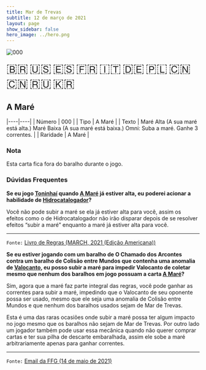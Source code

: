 ```yaml
---
title: Mar de Trevas
subtitle: 12 de março de 2021
layout: page
show_sidebar: false
hero_image: ../hero.png
---
```


![000](https://cdn.keyforgegame.com/media/card_front/pt/496_000_3W836P58R5VM_pt.png)

<span title="Português" style="font-size: 32px;cursor: pointer;" onclick="javascript:document.querySelector('img[alt=\'000\']').src=document.querySelector('img[alt=\'000\']').src.replace(/card_front\/[^/]+/, 'card_front/pt').replace(/_[^/.0-9]+\.png/, '_pt.png')">🇧🇷</span>
<span title="English" style="font-size: 32px;cursor: pointer;" onclick="javascript:document.querySelector('img[alt=\'000\']').src=document.querySelector('img[alt=\'000\']').src.replace(/card_front\/[^/]+/, 'card_front/en').replace(/_[^/.0-9]+\.png/, '_en.png')">🇺🇸</span>
<span title="Español" style="font-size: 32px;cursor: pointer;" onclick="javascript:document.querySelector('img[alt=\'000\']').src=document.querySelector('img[alt=\'000\']').src.replace(/card_front\/[^/]+/, 'card_front/es').replace(/_[^/.0-9]+\.png/, '_es.png')">🇪🇸</span>
<span title="Français" style="font-size: 32px;cursor: pointer;" onclick="javascript:document.querySelector('img[alt=\'000\']').src=document.querySelector('img[alt=\'000\']').src.replace(/card_front\/[^/]+/, 'card_front/fr').replace(/_[^/.0-9]+\.png/, '_fr.png')">🇫🇷</span>
<span title="Italiano" style="font-size: 32px;cursor: pointer;" onclick="javascript:document.querySelector('img[alt=\'000\']').src=document.querySelector('img[alt=\'000\']').src.replace(/card_front\/[^/]+/, 'card_front/it').replace(/_[^/.0-9]+\.png/, '_it.png')">🇮🇹</span>
<span title="Deutsche" style="font-size: 32px;cursor: pointer;" onclick="javascript:document.querySelector('img[alt=\'000\']').src=document.querySelector('img[alt=\'000\']').src.replace(/card_front\/[^/]+/, 'card_front/de').replace(/_[^/.0-9]+\.png/, '_de.png')">🇩🇪</span>
<span title="Polskie" style="font-size: 32px;cursor: pointer;" onclick="javascript:document.querySelector('img[alt=\'000\']').src=document.querySelector('img[alt=\'000\']').src.replace(/card_front\/[^/]+/, 'card_front/pl').replace(/_[^/.0-9]+\.png/, '_pl.png')">🇵🇱</span>
<span title="简体中文" style="font-size: 32px;cursor: pointer;" onclick="javascript:document.querySelector('img[alt=\'000\']').src=document.querySelector('img[alt=\'000\']').src.replace(/card_front\/[^/]+/, 'card_front/zh-hans').replace(/_[^/.0-9]+\.png/, '_zh-hans.png')">🇨🇳</span>
<span title="繁體中文" style="font-size: 32px;cursor: pointer;" onclick="javascript:document.querySelector('img[alt=\'000\']').src=document.querySelector('img[alt=\'000\']').src.replace(/card_front\/[^/]+/, 'card_front/zh-hant').replace(/_[^/.0-9]+\.png/, '_zh-hant.png')">🇨🇳</span>
<span title="Pусский" style="font-size: 32px;cursor: pointer;" onclick="javascript:document.querySelector('img[alt=\'000\']').src=document.querySelector('img[alt=\'000\']').src.replace(/card_front\/[^/]+/, 'card_front/ru').replace(/_[^/.0-9]+\.png/, '_ru.png')">🇷🇺</span>
<span title="한국어" style="font-size: 32px;cursor: pointer;" onclick="javascript:document.querySelector('img[alt=\'000\']').src=document.querySelector('img[alt=\'000\']').src.replace(/card_front\/[^/]+/, 'card_front/ko').replace(/_[^/.0-9]+\.png/, '_ko.png')">🇰🇷</span>

## A Maré

|----|----|
| Número | 000 |
| Tipo | A Maré |
| Texto | Maré Alta  (A sua maré está alta.)  Maré Baixa  (A sua maré está baixa.)  Omni: Suba a maré. Ganhe 3 correntes. |
| Raridade | A Maré |

### Nota

Esta carta fica fora do baralho durante o jogo.

### Dúvidas Frequentes

**Se eu jogo [Toninhaí](/dt/400) quando [A Maré](/dt/000) já estiver alta, eu poderei acionar a habilidade de [Hidrocatalogador](/dt/053)?**

Você não pode subir a maré se ela já estiver alta para você, assim os efeitos como o de Hidrocatalogador não irão disparar depois de se resolver efeitos “subir a maré” enquanto a maré já estiver alta para você.

<hr/>

`Fonte:` [Livro de Regras (MARCH, 2021 (Edição Americana))](https://images-cdn.fantasyflightgames.com/filer_public/0f/97/0f97ae74-4b50-4391-a4ef-0eebe49d409f/keyforge_rulebook_v15_compressed.pdf)

**Se eu estiver jogando com um baralho de O Chamado dos Arcontes contra um baralho de Colisão entre Mundos que contenha uma anomalia de [Valocanto](/wc/A10), eu posso subir a maré para impedir Valocanto de coletar mesmo que nenhum dos baralhos em jogo possuam a carta [A Maré](/dt/000)?**

Sim, agora que a maré faz parte integral das regras, você pode ganhar as correntes para subir a maré, impedindo que o Valocanto de seu oponente possa ser usado, mesmo que ele seja uma anomalia de Colisão entre Mundos e que nenhum dos baralhos usados sejam de Mar de Trevas.

Esta é uma das raras ocasiões onde subir a maré possa ter algum impacto no jogo mesmo que os baralhos não sejam de Mar de Trevas. Por outro lado um jogador também pode usar essa mecânica quando não querer comprar cartas e ter sua pilha de descarte embaralhada, assim ele sobe a maré arbitrariamente apenas para ganhar correntes.

<hr/>

`Fonte:` [Email da FFG (14 de maio de 2021)](https://archonarcana.com/File:Tide_when_playing_Non_DT_decks.png)
